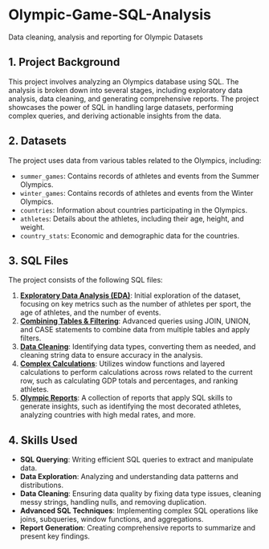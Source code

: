 # Olympic-Game-SQL-Analysis
Data cleaning, analysis and reporting for Olympic Datasets

## 1. Project Background
This project involves analyzing an Olympics database using SQL. The analysis is broken down into several stages, including exploratory data analysis, data cleaning, and generating comprehensive reports. The project showcases the power of SQL in handling large datasets, performing complex queries, and deriving actionable insights from the data.

## 2. Datasets
The project uses data from various tables related to the Olympics, including:
- `summer_games`: Contains records of athletes and events from the Summer Olympics.
- `winter_games`: Contains records of athletes and events from the Winter Olympics.
- `countries`: Information about countries participating in the Olympics.
- `athletes`: Details about the athletes, including their age, height, and weight.
- `country_stats`: Economic and demographic data for the countries.

## 3. SQL Files
The project consists of the following SQL files:
1. **[Exploratory Data Analysis (EDA)](https://github.com/Sophie-XL/Olympic-Game-SQL-Analysis/blob/c7ce6f0edb77a4c81acceb9050aaf02272ede57c/EDA.sql)**: Initial exploration of the dataset, focusing on key metrics such as the number of athletes per sport, the age of athletes, and the number of events.
2. **[Combining Tables & Filtering](https://github.com/Sophie-XL/Olympic-Game-SQL-Analysis/blob/c7ce6f0edb77a4c81acceb9050aaf02272ede57c/Combining%20Tables%20%26%20Filtering.sql)**: Advanced queries using JOIN, UNION, and CASE statements to combine data from multiple tables and apply filters.
3. **[Data Cleaning](https://github.com/Sophie-XL/Olympic-Game-SQL-Analysis/blob/c7ce6f0edb77a4c81acceb9050aaf02272ede57c/Data%20Cleaning.sql)**: Identifying data types, converting them as needed, and cleaning string data to ensure accuracy in the analysis.
4. **[Complex Calculations](https://github.com/Sophie-XL/Olympic-Game-SQL-Analysis/blob/c7ce6f0edb77a4c81acceb9050aaf02272ede57c/Complex%20Calculations.sql)**: Utilizes window functions and layered calculations to perform calculations across rows related to the current row, such as calculating GDP totals and percentages, and ranking athletes.
5. **[Olympic Reports](https://github.com/Sophie-XL/Olympic-Game-SQL-Analysis/blob/c7ce6f0edb77a4c81acceb9050aaf02272ede57c/Olympic%20Reports.sql)**: A collection of reports that apply SQL skills to generate insights, such as identifying the most decorated athletes, analyzing countries with high medal rates, and more.

## 4. Skills Used
- **SQL Querying**: Writing efficient SQL queries to extract and manipulate data.
- **Data Exploration**: Analyzing and understanding data patterns and distributions.
- **Data Cleaning**: Ensuring data quality by fixing data type issues, cleaning messy strings, handling nulls, and removing duplication.
- **Advanced SQL Techniques**: Implementing complex SQL operations like joins, subqueries, window functions, and aggregations.
- **Report Generation**: Creating comprehensive reports to summarize and present key findings.

